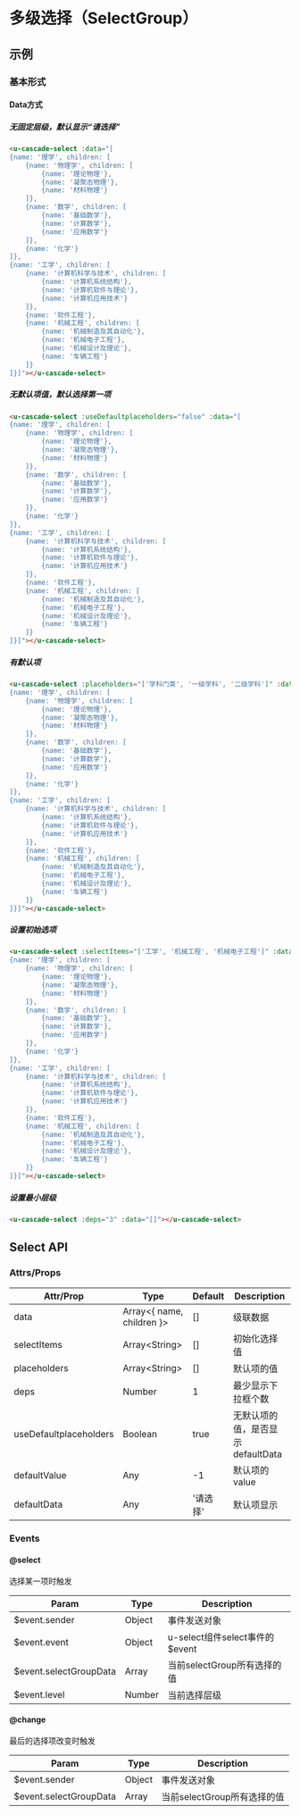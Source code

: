 # 多级选择（SelectGroup）

## 示例
### 基本形式

#### Data方式

##### 无固定层级，默认显示“请选择”
``` html
<u-cascade-select :data="[
{name: '理学', children: [
    {name: '物理学', children: [
        {name: '理论物理'},
        {name: '凝聚态物理'},
        {name: '材料物理'}
    ]},
    {name: '数学', children: [
        {name: '基础数学'},
        {name: '计算数学'},
        {name: '应用数学'}
    ]},
    {name: '化学'}
]},
{name: '工学', children: [
    {name: '计算机科学与技术', children: [
        {name: '计算机系统结构'},
        {name: '计算机软件与理论'},
        {name: '计算机应用技术'}
    ]},
    {name: '软件工程'},
    {name: '机械工程', children: [
        {name: '机械制造及其自动化'},
        {name: '机械电子工程'},
        {name: '机械设计及理论'},
        {name: '车辆工程'}
    ]}
]}]"></u-cascade-select>
```
##### 无默认项值，默认选择第一项
``` html
<u-cascade-select :useDefaultplaceholders="false" :data="[
{name: '理学', children: [
    {name: '物理学', children: [
        {name: '理论物理'},
        {name: '凝聚态物理'},
        {name: '材料物理'}
    ]},
    {name: '数学', children: [
        {name: '基础数学'},
        {name: '计算数学'},
        {name: '应用数学'}
    ]},
    {name: '化学'}
]},
{name: '工学', children: [
    {name: '计算机科学与技术', children: [
        {name: '计算机系统结构'},
        {name: '计算机软件与理论'},
        {name: '计算机应用技术'}
    ]},
    {name: '软件工程'},
    {name: '机械工程', children: [
        {name: '机械制造及其自动化'},
        {name: '机械电子工程'},
        {name: '机械设计及理论'},
        {name: '车辆工程'}
    ]}
]}]"></u-cascade-select>
```
##### 有默认项
``` html
<u-cascade-select :placeholders="['学科门类', '一级学科', '二级学科']" :data="[
{name: '理学', children: [
    {name: '物理学', children: [
        {name: '理论物理'},
        {name: '凝聚态物理'},
        {name: '材料物理'}
    ]},
    {name: '数学', children: [
        {name: '基础数学'},
        {name: '计算数学'},
        {name: '应用数学'}
    ]},
    {name: '化学'}
]},
{name: '工学', children: [
    {name: '计算机科学与技术', children: [
        {name: '计算机系统结构'},
        {name: '计算机软件与理论'},
        {name: '计算机应用技术'}
    ]},
    {name: '软件工程'},
    {name: '机械工程', children: [
        {name: '机械制造及其自动化'},
        {name: '机械电子工程'},
        {name: '机械设计及理论'},
        {name: '车辆工程'}
    ]}
]}]"></u-cascade-select>
```
##### 设置初始选项
``` html
<u-cascade-select :selectItems="['工学', '机械工程', '机械电子工程']" :data="[
{name: '理学', children: [
    {name: '物理学', children: [
        {name: '理论物理'},
        {name: '凝聚态物理'},
        {name: '材料物理'}
    ]},
    {name: '数学', children: [
        {name: '基础数学'},
        {name: '计算数学'},
        {name: '应用数学'}
    ]},
    {name: '化学'}
]},
{name: '工学', children: [
    {name: '计算机科学与技术', children: [
        {name: '计算机系统结构'},
        {name: '计算机软件与理论'},
        {name: '计算机应用技术'}
    ]},
    {name: '软件工程'},
    {name: '机械工程', children: [
        {name: '机械制造及其自动化'},
        {name: '机械电子工程'},
        {name: '机械设计及理论'},
        {name: '车辆工程'}
    ]}
]}]"></u-cascade-select>
```
##### 设置最小层级
``` html
<u-cascade-select :deps="3" :data="[]"></u-cascade-select>
```

## Select API
### Attrs/Props

| Attr/Prop | Type | Default | Description |
| --------- | ---- | ------- | ----------- |
| data | Array\<{ name, children }\> | [] | 级联数据 |
| selectItems | Array\<String\> | [] | 初始化选择值 |
| placeholders | Array\<String\> | [] | 默认项的值 |
| deps | Number | 1 | 最少显示下拉框个数 |
| useDefaultplaceholders | Boolean | true | 无默认项的值，是否显示defaultData |
| defaultValue | Any | -1 | 默认项的value |
| defaultData | Any | '请选择' | 默认项显示 |


### Events

#### @select

选择某一项时触发

| Param | Type | Description |
| ----- | ---- | ----------- |
| $event.sender | Object | 事件发送对象 |
| $event.event | Object | u-select组件select事件的$event |
| $event.selectGroupData | Array | 当前selectGroup所有选择的值 |
| $event.level | Number | 当前选择层级 |

#### @change

最后的选择项改变时触发

| Param | Type | Description |
| ----- | ---- | ----------- |
| $event.sender | Object | 事件发送对象 |
| $event.selectGroupData | Array | 当前selectGroup所有选择的值 |
